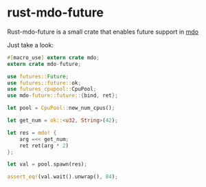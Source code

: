 # rust-mdo-future

Rust-mdo-future is a small crate that enables future support in [mdo](https://github.com/TeXitoi/rust-mdo)

Just take a look:

```rust
#[macro_use] extern crate mdo;
extern crate mdo-future;

use futures::Future;
use futures::future::ok;
use futures_cpupool::CpuPool;
use mdo-future::future::{bind, ret};

let pool = CpuPool::new_num_cpus();

let get_num = ok::<u32, String>(42);

let res = mdo! {
    arg =<< get_num;
    ret ret(arg * 2)
};

let val = pool.spawn(res);

assert_eq!(val.wait().unwrap(), 84);
```